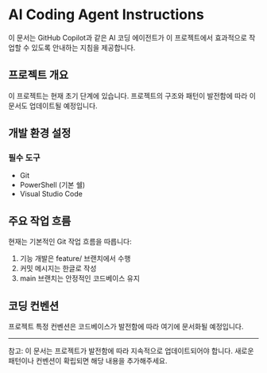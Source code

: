 # AI Coding Agent Instructions

이 문서는 GitHub Copilot과 같은 AI 코딩 에이전트가 이 프로젝트에서 효과적으로 작업할 수 있도록 안내하는 지침을 제공합니다.

## 프로젝트 개요

이 프로젝트는 현재 초기 단계에 있습니다. 프로젝트의 구조와 패턴이 발전함에 따라 이 문서도 업데이트될 예정입니다.

## 개발 환경 설정

### 필수 도구
- Git
- PowerShell (기본 쉘)
- Visual Studio Code

## 주요 작업 흐름

현재는 기본적인 Git 작업 흐름을 따릅니다:
1. 기능 개발은 feature/ 브랜치에서 수행
2. 커밋 메시지는 한글로 작성
3. main 브랜치는 안정적인 코드베이스 유지

## 코딩 컨벤션

프로젝트 특정 컨벤션은 코드베이스가 발전함에 따라 여기에 문서화될 예정입니다.

---
참고: 이 문서는 프로젝트가 발전함에 따라 지속적으로 업데이트되어야 합니다. 새로운 패턴이나 컨벤션이 확립되면 해당 내용을 추가해주세요.